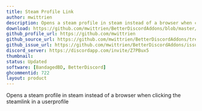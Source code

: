 ```yaml
---
title: Steam Profile Link
author: mwittrien
description: Opens a steam profile in steam instead of a browser when clicking the steamlink in a userprofile.
download: https://github.com/mwittrien/BetterDiscordAddons/blob/master/Plugins/SteamProfileLink/SteamProfileLink.plugin.js
github_profile_url: https://github.com/mwittrien
github_source_url: https://github.com/mwittrien/BetterDiscordAddons/tree/master/Plugins/SteamProfileLink
github_issue_url: https://github.com/mwittrien/BetterDiscordAddons/issues/
discord_server: https://discordapp.com/invite/Z7PBux5
thumbnail:
status: Updated
software: [BandagedBD, BetterDiscord]
ghcommentid: 722
layout: product
---
```

Opens a steam profile in steam instead of a browser when clicking the steamlink in a userprofile